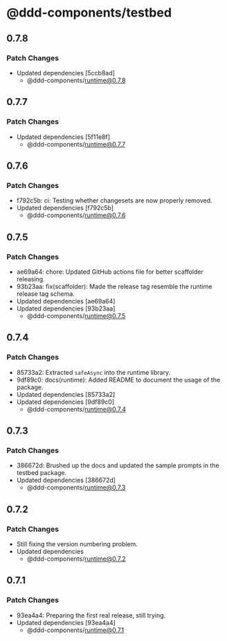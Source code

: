 # @ddd-components/testbed

## 0.7.8

### Patch Changes

- Updated dependencies [5ccb8ad]
    - @ddd-components/runtime@0.7.8

## 0.7.7

### Patch Changes

- Updated dependencies [5f11e8f]
    - @ddd-components/runtime@0.7.7

## 0.7.6

### Patch Changes

- f792c5b: ci: Testing whether changesets are now properly removed.
- Updated dependencies [f792c5b]
    - @ddd-components/runtime@0.7.6

## 0.7.5

### Patch Changes

- ae69a64: chore: Updated GitHub actions file for better scaffolder releasing.
- 93b23aa: fix(scaffolder): Made the release tag resemble the runtime release tag schema.
- Updated dependencies [ae69a64]
- Updated dependencies [93b23aa]
    - @ddd-components/runtime@0.7.5

## 0.7.4

### Patch Changes

- 85733a2: Extracted `safeAsync` into the runtime library.
- 9df89c0: docs(runtime): Added README to document the usage of the package.
- Updated dependencies [85733a2]
- Updated dependencies [9df89c0]
    - @ddd-components/runtime@0.7.4

## 0.7.3

### Patch Changes

- 386672d: Brushed up the docs and updated the sample prompts in the testbed package.
- Updated dependencies [386672d]
    - @ddd-components/runtime@0.7.3

## 0.7.2

### Patch Changes

- Still fixing the version numbering problem.
- Updated dependencies
    - @ddd-components/runtime@0.7.2

## 0.7.1

### Patch Changes

- 93ea4a4: Preparing the first real release, still trying.
- Updated dependencies [93ea4a4]
    - @ddd-components/runtime@0.7.1
